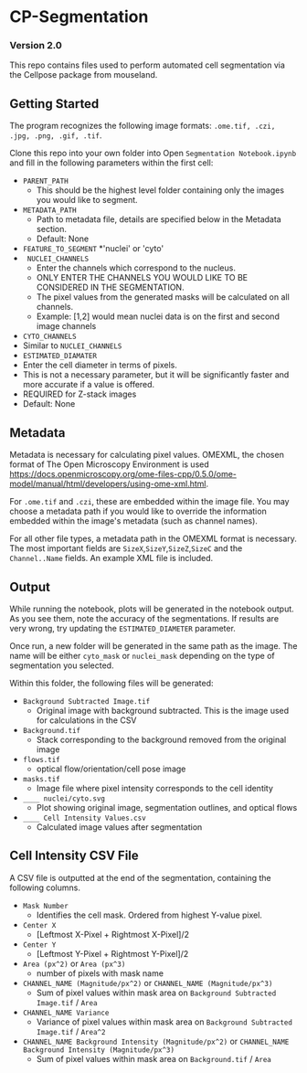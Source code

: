 # CP-Segmentation
### Version 2.0
This repo contains files used to perform automated cell segmentation via the Cellpose package from mouseland.

## Getting Started
The program recognizes the following image formats: `.ome.tif, .czi, .jpg, .png, .gif, .tif`.

Clone this repo into your own folder into 
Open `Segmentation Notebook.ipynb` and fill in the following parameters within the first cell:
* `PARENT_PATH`
  * This should be the highest level folder containing only the images you would like to segment.
* `METADATA_PATH`
  * Path to metadata file, details are specified below in the Metadata section.
  * Default: None
* `FEATURE_TO_SEGMENT`
  *'nuclei' or 'cyto'
* ` NUCLEI_CHANNELS`
  * Enter the channels which correspond to the nucleus. 
  * ONLY ENTER THE CHANNELS YOU WOULD LIKE TO BE CONSIDERED IN THE SEGMENTATION. 
  * The pixel values from the generated masks will be calculated on all channels.
  * Example: [1,2] would mean nuclei data is on the first and second image channels
 * `CYTO_CHANNELS`
  * Similar to `NUCLEI_CHANNELS`
 * `ESTIMATED_DIAMATER`
  * Enter the cell diameter in terms of pixels.
  * This is not a necessary parameter, but it will be significantly faster and more accurate if a value is offered.
  * REQUIRED for Z-stack images
  * Default: None

## Metadata
Metadata is necessary for calculating pixel values. 
OMEXML, the chosen format of The Open Microscopy Environment is used https://docs.openmicroscopy.org/ome-files-cpp/0.5.0/ome-model/manual/html/developers/using-ome-xml.html.

For `.ome.tif` and `.czi`, these are embedded within the image file. You may choose a metadata path if you would like to override the information embedded within the image's metadata (such as channel names).

For all other file types, a metadata path in the OMEXML format is necessary. The most important fields are `SizeX`,`SizeY`,`SizeZ`,`SizeC` and the `Channel..Name` fields. An example XML file is included.

## Output 
While running the notebook, plots will be generated in the notebook output. As you see them, note the accuracy of the segmentations. If results are very wrong, try updating the `ESTIMATED_DIAMETER` parameter.

Once run, a new folder will be generated in the same path as the image. The name will be either `cyto_mask` or `nuclei_mask` depending on the type of segmentation you selected.

Within this folder, the following files will be generated:
* `Background Subtracted Image.tif`
  * Original image with background subtracted. This is the image used for calculations in the CSV
* `Background.tif`
  * Stack corresponding to the background removed from the original image
* `flows.tif`
  * optical flow/orientation/cell pose image
* `masks.tif`
  * Image file where pixel intensity corresponds to the cell identity
* `____ nuclei/cyto.svg`
  * Plot showing original image, segmentation outlines, and optical flows
* `____ Cell Intensity Values.csv`
  * Calculated image values after segmentation
  
## Cell Intensity CSV File
A CSV file is outputted at the end of the segmentation, containing the following columns.
* `Mask Number`
  * Identifies the cell mask. Ordered from highest Y-value pixel.
* `Center X`
  * [Leftmost X-Pixel + Rightmost X-Pixel]/2
* `Center Y`
  * [Leftmost Y-Pixel + Rightmost Y-Pixel]/2
* `Area (px^2)` or `Area (px^3)`
  * number of pixels with mask name
* `CHANNEL_NAME (Magnitude/px^2)` or `CHANNEL_NAME (Magnitude/px^3)`
  * Sum of pixel values within mask area on `Background Subtracted Image.tif` / `Area`
* `CHANNEL_NAME Variance`
  * Variance of pixel values within mask area on `Background Subtracted Image.tif` / `Area^2`
* `CHANNEL_NAME Background Intensity (Magnitude/px^2)` or `CHANNEL_NAME Background Intensity (Magnitude/px^3)`
  * Sum of pixel values within mask area on `Background.tif` / `Area`
